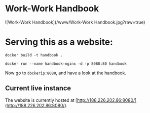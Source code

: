 # Work-Work Handbook

![Work-Work Handbook](/www/Work-Work Handbook.jpg?raw=true)


# Serving this as a website:

`docker build -t handbook .`

`docker run --name handbook-nginx -d -p 8080:80 handbook`

Now go to `dockerip:8080`, and have a look at the handbook.

## Current live instance

The website is currently hosted at [http://188.226.202.86:8080/](http://188.226.202.86:8080/).

